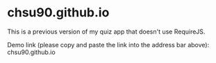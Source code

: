 chsu90.github.io
================

This is a previous version of my quiz app that doesn't use RequireJS.

Demo link (please copy and paste the link into the address bar above): chsu90.github.io
